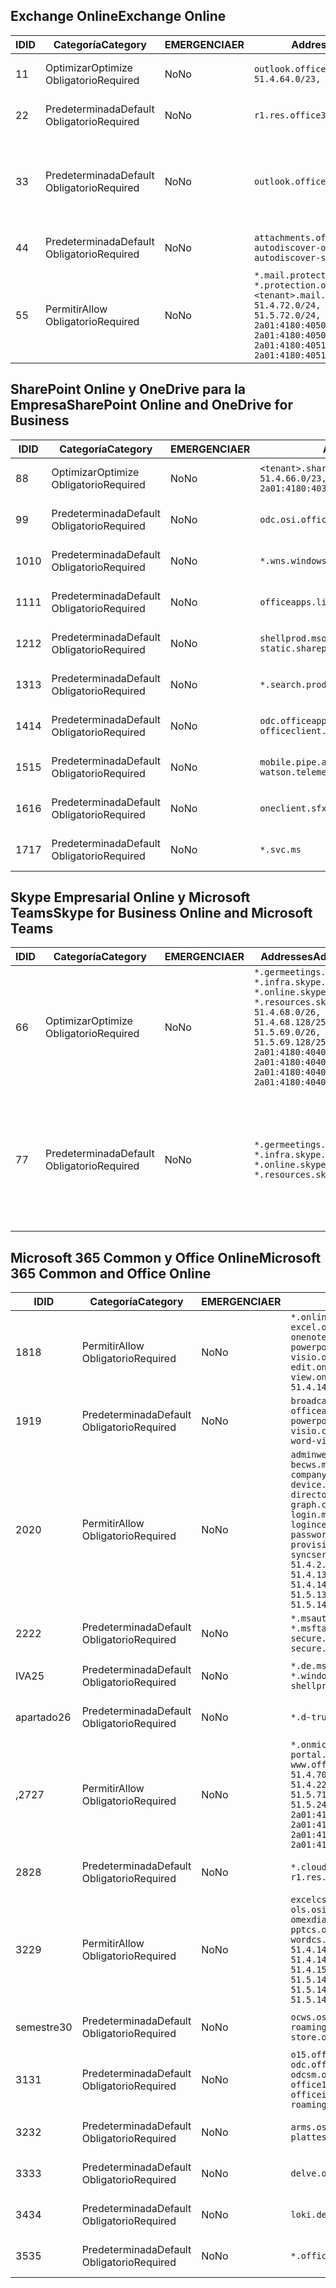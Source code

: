 <!--THIS FILE IS AUTOMATICALLY GENERATED. MANUAL CHANGES WILL BE OVERWRITTEN.-->
<!--Please contact the Office 365 Endpoints team with any questions.-->
<!--Germany endpoints version 2020032700-->
<!--File generated 2020-06-13 17:00:15.5521-->

## <a name="exchange-online"></a><span data-ttu-id="0181b-101">Exchange Online</span><span class="sxs-lookup"><span data-stu-id="0181b-101">Exchange Online</span></span>

<span data-ttu-id="0181b-102">ID</span><span class="sxs-lookup"><span data-stu-id="0181b-102">ID</span></span> | <span data-ttu-id="0181b-103">Categoría</span><span class="sxs-lookup"><span data-stu-id="0181b-103">Category</span></span> | <span data-ttu-id="0181b-104">EMERGENCIA</span><span class="sxs-lookup"><span data-stu-id="0181b-104">ER</span></span> | <span data-ttu-id="0181b-105">Addresses</span><span class="sxs-lookup"><span data-stu-id="0181b-105">Addresses</span></span> | <span data-ttu-id="0181b-106">Puertos</span><span class="sxs-lookup"><span data-stu-id="0181b-106">Ports</span></span>
-- | -------------------- | -- | ------------------------------------------------------------------------------------------------------------------------------------------------------------------------------------------------------------------------------------------------------------ | -------------------------------
<span data-ttu-id="0181b-107">1</span><span class="sxs-lookup"><span data-stu-id="0181b-107">1</span></span> | <span data-ttu-id="0181b-108">Optimizar</span><span class="sxs-lookup"><span data-stu-id="0181b-108">Optimize</span></span><BR><span data-ttu-id="0181b-109">Obligatorio</span><span class="sxs-lookup"><span data-stu-id="0181b-109">Required</span></span> | <span data-ttu-id="0181b-110">No</span><span class="sxs-lookup"><span data-stu-id="0181b-110">No</span></span> | `outlook.office.de`<BR>`51.4.64.0/23, 51.5.64.0/23` | <span data-ttu-id="0181b-111">**TCP:** 443, 80</span><span class="sxs-lookup"><span data-stu-id="0181b-111">**TCP:** 443, 80</span></span>
<span data-ttu-id="0181b-112">2</span><span class="sxs-lookup"><span data-stu-id="0181b-112">2</span></span> | <span data-ttu-id="0181b-113">Predeterminada</span><span class="sxs-lookup"><span data-stu-id="0181b-113">Default</span></span><BR><span data-ttu-id="0181b-114">Obligatorio</span><span class="sxs-lookup"><span data-stu-id="0181b-114">Required</span></span> | <span data-ttu-id="0181b-115">No</span><span class="sxs-lookup"><span data-stu-id="0181b-115">No</span></span> | `r1.res.office365.com` | <span data-ttu-id="0181b-116">**TCP:** 443, 80</span><span class="sxs-lookup"><span data-stu-id="0181b-116">**TCP:** 443, 80</span></span>
<span data-ttu-id="0181b-117">3</span><span class="sxs-lookup"><span data-stu-id="0181b-117">3</span></span> | <span data-ttu-id="0181b-118">Predeterminada</span><span class="sxs-lookup"><span data-stu-id="0181b-118">Default</span></span><BR><span data-ttu-id="0181b-119">Obligatorio</span><span class="sxs-lookup"><span data-stu-id="0181b-119">Required</span></span> | <span data-ttu-id="0181b-120">No</span><span class="sxs-lookup"><span data-stu-id="0181b-120">No</span></span> | `outlook.office.de` | <span data-ttu-id="0181b-121">**TCP:** 143, 25, 587, 993, 995</span><span class="sxs-lookup"><span data-stu-id="0181b-121">**TCP:** 143, 25, 587, 993, 995</span></span>
<span data-ttu-id="0181b-122">4</span><span class="sxs-lookup"><span data-stu-id="0181b-122">4</span></span> | <span data-ttu-id="0181b-123">Predeterminada</span><span class="sxs-lookup"><span data-stu-id="0181b-123">Default</span></span><BR><span data-ttu-id="0181b-124">Obligatorio</span><span class="sxs-lookup"><span data-stu-id="0181b-124">Required</span></span> | <span data-ttu-id="0181b-125">No</span><span class="sxs-lookup"><span data-stu-id="0181b-125">No</span></span> | `attachments.office365-net.de, autodiscover-outlook.office.de, autodiscover-s.outlook.de` | <span data-ttu-id="0181b-126">**TCP:** 443, 80</span><span class="sxs-lookup"><span data-stu-id="0181b-126">**TCP:** 443, 80</span></span>
<span data-ttu-id="0181b-127">5</span><span class="sxs-lookup"><span data-stu-id="0181b-127">5</span></span> | <span data-ttu-id="0181b-128">Permitir</span><span class="sxs-lookup"><span data-stu-id="0181b-128">Allow</span></span><BR><span data-ttu-id="0181b-129">Obligatorio</span><span class="sxs-lookup"><span data-stu-id="0181b-129">Required</span></span> | <span data-ttu-id="0181b-130">No</span><span class="sxs-lookup"><span data-stu-id="0181b-130">No</span></span> | `*.mail.protection.outlook.de, *.protection.outlook.de, <tenant>.mail.protection.outlook.de`<BR>`51.4.72.0/24, 51.4.80.0/27, 51.5.72.0/24, 51.5.80.0/27, 2a01:4180:4050:400::/64, 2a01:4180:4050:800::/64, 2a01:4180:4051:400::/64, 2a01:4180:4051:800::/64` | <span data-ttu-id="0181b-131">**TCP:** 25, 443</span><span class="sxs-lookup"><span data-stu-id="0181b-131">**TCP:** 25, 443</span></span>

## <a name="sharepoint-online-and-onedrive-for-business"></a><span data-ttu-id="0181b-132">SharePoint Online y OneDrive para la Empresa</span><span class="sxs-lookup"><span data-stu-id="0181b-132">SharePoint Online and OneDrive for Business</span></span>

<span data-ttu-id="0181b-133">ID</span><span class="sxs-lookup"><span data-stu-id="0181b-133">ID</span></span> | <span data-ttu-id="0181b-134">Categoría</span><span class="sxs-lookup"><span data-stu-id="0181b-134">Category</span></span> | <span data-ttu-id="0181b-135">EMERGENCIA</span><span class="sxs-lookup"><span data-stu-id="0181b-135">ER</span></span> | <span data-ttu-id="0181b-136">Addresses</span><span class="sxs-lookup"><span data-stu-id="0181b-136">Addresses</span></span> | <span data-ttu-id="0181b-137">Puertos</span><span class="sxs-lookup"><span data-stu-id="0181b-137">Ports</span></span>
-- | -------------------- | -- | ------------------------------------------------------------------------------ | ----------------
<span data-ttu-id="0181b-138">8</span><span class="sxs-lookup"><span data-stu-id="0181b-138">8</span></span> | <span data-ttu-id="0181b-139">Optimizar</span><span class="sxs-lookup"><span data-stu-id="0181b-139">Optimize</span></span><BR><span data-ttu-id="0181b-140">Obligatorio</span><span class="sxs-lookup"><span data-stu-id="0181b-140">Required</span></span> | <span data-ttu-id="0181b-141">No</span><span class="sxs-lookup"><span data-stu-id="0181b-141">No</span></span> | `<tenant>.sharepoint.de`<BR>`51.4.66.0/23, 51.5.66.0/23, 2a01:4180:4030::/44` | <span data-ttu-id="0181b-142">**TCP:** 443, 80</span><span class="sxs-lookup"><span data-stu-id="0181b-142">**TCP:** 443, 80</span></span>
<span data-ttu-id="0181b-143">9</span><span class="sxs-lookup"><span data-stu-id="0181b-143">9</span></span> | <span data-ttu-id="0181b-144">Predeterminada</span><span class="sxs-lookup"><span data-stu-id="0181b-144">Default</span></span><BR><span data-ttu-id="0181b-145">Obligatorio</span><span class="sxs-lookup"><span data-stu-id="0181b-145">Required</span></span> | <span data-ttu-id="0181b-146">No</span><span class="sxs-lookup"><span data-stu-id="0181b-146">No</span></span> | `odc.osi.office.de` | <span data-ttu-id="0181b-147">**TCP:** 443, 80</span><span class="sxs-lookup"><span data-stu-id="0181b-147">**TCP:** 443, 80</span></span>
<span data-ttu-id="0181b-148">10</span><span class="sxs-lookup"><span data-stu-id="0181b-148">10</span></span> | <span data-ttu-id="0181b-149">Predeterminada</span><span class="sxs-lookup"><span data-stu-id="0181b-149">Default</span></span><BR><span data-ttu-id="0181b-150">Obligatorio</span><span class="sxs-lookup"><span data-stu-id="0181b-150">Required</span></span> | <span data-ttu-id="0181b-151">No</span><span class="sxs-lookup"><span data-stu-id="0181b-151">No</span></span> | `*.wns.windows.com` | <span data-ttu-id="0181b-152">**TCP:** 443, 80</span><span class="sxs-lookup"><span data-stu-id="0181b-152">**TCP:** 443, 80</span></span>
<span data-ttu-id="0181b-153">11</span><span class="sxs-lookup"><span data-stu-id="0181b-153">11</span></span> | <span data-ttu-id="0181b-154">Predeterminada</span><span class="sxs-lookup"><span data-stu-id="0181b-154">Default</span></span><BR><span data-ttu-id="0181b-155">Obligatorio</span><span class="sxs-lookup"><span data-stu-id="0181b-155">Required</span></span> | <span data-ttu-id="0181b-156">No</span><span class="sxs-lookup"><span data-stu-id="0181b-156">No</span></span> | `officeapps.live.com` | <span data-ttu-id="0181b-157">**TCP:** 443, 80</span><span class="sxs-lookup"><span data-stu-id="0181b-157">**TCP:** 443, 80</span></span>
<span data-ttu-id="0181b-158">12</span><span class="sxs-lookup"><span data-stu-id="0181b-158">12</span></span> | <span data-ttu-id="0181b-159">Predeterminada</span><span class="sxs-lookup"><span data-stu-id="0181b-159">Default</span></span><BR><span data-ttu-id="0181b-160">Obligatorio</span><span class="sxs-lookup"><span data-stu-id="0181b-160">Required</span></span> | <span data-ttu-id="0181b-161">No</span><span class="sxs-lookup"><span data-stu-id="0181b-161">No</span></span> | `shellprod.msocdn.de, spoprod-a.akamaihd.net, static.sharepointonline.com` | <span data-ttu-id="0181b-162">**TCP:** 443, 80</span><span class="sxs-lookup"><span data-stu-id="0181b-162">**TCP:** 443, 80</span></span>
<span data-ttu-id="0181b-163">13</span><span class="sxs-lookup"><span data-stu-id="0181b-163">13</span></span> | <span data-ttu-id="0181b-164">Predeterminada</span><span class="sxs-lookup"><span data-stu-id="0181b-164">Default</span></span><BR><span data-ttu-id="0181b-165">Obligatorio</span><span class="sxs-lookup"><span data-stu-id="0181b-165">Required</span></span> | <span data-ttu-id="0181b-166">No</span><span class="sxs-lookup"><span data-stu-id="0181b-166">No</span></span> | `*.search.production.de.azuretrafficmanager.de` | <span data-ttu-id="0181b-167">**TCP:** 443</span><span class="sxs-lookup"><span data-stu-id="0181b-167">**TCP:** 443</span></span>
<span data-ttu-id="0181b-168">14</span><span class="sxs-lookup"><span data-stu-id="0181b-168">14</span></span> | <span data-ttu-id="0181b-169">Predeterminada</span><span class="sxs-lookup"><span data-stu-id="0181b-169">Default</span></span><BR><span data-ttu-id="0181b-170">Obligatorio</span><span class="sxs-lookup"><span data-stu-id="0181b-170">Required</span></span> | <span data-ttu-id="0181b-171">No</span><span class="sxs-lookup"><span data-stu-id="0181b-171">No</span></span> | `odc.officeapps.live.com, officeclient.microsoft.com` | <span data-ttu-id="0181b-172">**TCP:** 443, 80</span><span class="sxs-lookup"><span data-stu-id="0181b-172">**TCP:** 443, 80</span></span>
<span data-ttu-id="0181b-173">15</span><span class="sxs-lookup"><span data-stu-id="0181b-173">15</span></span> | <span data-ttu-id="0181b-174">Predeterminada</span><span class="sxs-lookup"><span data-stu-id="0181b-174">Default</span></span><BR><span data-ttu-id="0181b-175">Obligatorio</span><span class="sxs-lookup"><span data-stu-id="0181b-175">Required</span></span> | <span data-ttu-id="0181b-176">No</span><span class="sxs-lookup"><span data-stu-id="0181b-176">No</span></span> | `mobile.pipe.aria.microsoft.com, ssw.live.com, watson.telemetry.microsoft.com` | <span data-ttu-id="0181b-177">**TCP:** 443, 80</span><span class="sxs-lookup"><span data-stu-id="0181b-177">**TCP:** 443, 80</span></span>
<span data-ttu-id="0181b-178">16</span><span class="sxs-lookup"><span data-stu-id="0181b-178">16</span></span> | <span data-ttu-id="0181b-179">Predeterminada</span><span class="sxs-lookup"><span data-stu-id="0181b-179">Default</span></span><BR><span data-ttu-id="0181b-180">Obligatorio</span><span class="sxs-lookup"><span data-stu-id="0181b-180">Required</span></span> | <span data-ttu-id="0181b-181">No</span><span class="sxs-lookup"><span data-stu-id="0181b-181">No</span></span> | `oneclient.sfx.ms` | <span data-ttu-id="0181b-182">**TCP:** 443, 80</span><span class="sxs-lookup"><span data-stu-id="0181b-182">**TCP:** 443, 80</span></span>
<span data-ttu-id="0181b-183">17</span><span class="sxs-lookup"><span data-stu-id="0181b-183">17</span></span> | <span data-ttu-id="0181b-184">Predeterminada</span><span class="sxs-lookup"><span data-stu-id="0181b-184">Default</span></span><BR><span data-ttu-id="0181b-185">Obligatorio</span><span class="sxs-lookup"><span data-stu-id="0181b-185">Required</span></span> | <span data-ttu-id="0181b-186">No</span><span class="sxs-lookup"><span data-stu-id="0181b-186">No</span></span> | `*.svc.ms` | <span data-ttu-id="0181b-187">**TCP:** 443, 80</span><span class="sxs-lookup"><span data-stu-id="0181b-187">**TCP:** 443, 80</span></span>

## <a name="skype-for-business-online-and-microsoft-teams"></a><span data-ttu-id="0181b-188">Skype Empresarial Online y Microsoft Teams</span><span class="sxs-lookup"><span data-stu-id="0181b-188">Skype for Business Online and Microsoft Teams</span></span>

<span data-ttu-id="0181b-189">ID</span><span class="sxs-lookup"><span data-stu-id="0181b-189">ID</span></span> | <span data-ttu-id="0181b-190">Categoría</span><span class="sxs-lookup"><span data-stu-id="0181b-190">Category</span></span> | <span data-ttu-id="0181b-191">EMERGENCIA</span><span class="sxs-lookup"><span data-stu-id="0181b-191">ER</span></span> | <span data-ttu-id="0181b-192">Addresses</span><span class="sxs-lookup"><span data-stu-id="0181b-192">Addresses</span></span> | <span data-ttu-id="0181b-193">Puertos</span><span class="sxs-lookup"><span data-stu-id="0181b-193">Ports</span></span>
-- | -------------------- | -- | ----------------------------------------------------------------------------------------------------------------------------------------------------------------------------------------------------------------------------------------------- | --------------------------------------------------
<span data-ttu-id="0181b-194">6</span><span class="sxs-lookup"><span data-stu-id="0181b-194">6</span></span> | <span data-ttu-id="0181b-195">Optimizar</span><span class="sxs-lookup"><span data-stu-id="0181b-195">Optimize</span></span><BR><span data-ttu-id="0181b-196">Obligatorio</span><span class="sxs-lookup"><span data-stu-id="0181b-196">Required</span></span> | <span data-ttu-id="0181b-197">No</span><span class="sxs-lookup"><span data-stu-id="0181b-197">No</span></span> | `*.germeetings.skype.de, *.infra.skype.de, *.online.skype.de, *.resources.skype.de`<BR>`51.4.68.0/26, 51.4.68.128/25, 51.5.69.0/26, 51.5.69.128/25, 2a01:4180:4040:1::/64, 2a01:4180:4040:2::/64, 2a01:4180:4040:7::/64, 2a01:4180:4040:8::/64` | <span data-ttu-id="0181b-198">**TCP:** 443, 80</span><span class="sxs-lookup"><span data-stu-id="0181b-198">**TCP:** 443, 80</span></span><BR><span data-ttu-id="0181b-199">**UDP:** 3478</span><span class="sxs-lookup"><span data-stu-id="0181b-199">**UDP:** 3478</span></span>
<span data-ttu-id="0181b-200">7</span><span class="sxs-lookup"><span data-stu-id="0181b-200">7</span></span> | <span data-ttu-id="0181b-201">Predeterminada</span><span class="sxs-lookup"><span data-stu-id="0181b-201">Default</span></span><BR><span data-ttu-id="0181b-202">Obligatorio</span><span class="sxs-lookup"><span data-stu-id="0181b-202">Required</span></span> | <span data-ttu-id="0181b-203">No</span><span class="sxs-lookup"><span data-stu-id="0181b-203">No</span></span> | `*.germeetings.skype.de, *.infra.skype.de, *.online.skype.de, *.resources.skype.de` | <span data-ttu-id="0181b-204">**TCP:** 5061, 50000-59999</span><span class="sxs-lookup"><span data-stu-id="0181b-204">**TCP:** 5061, 50000-59999</span></span><BR><span data-ttu-id="0181b-205">**UDP:** 50000-59999</span><span class="sxs-lookup"><span data-stu-id="0181b-205">**UDP:** 50000-59999</span></span>

## <a name="microsoft-365-common-and-office-online"></a><span data-ttu-id="0181b-206">Microsoft 365 Common y Office Online</span><span class="sxs-lookup"><span data-stu-id="0181b-206">Microsoft 365 Common and Office Online</span></span>

<span data-ttu-id="0181b-207">ID</span><span class="sxs-lookup"><span data-stu-id="0181b-207">ID</span></span> | <span data-ttu-id="0181b-208">Categoría</span><span class="sxs-lookup"><span data-stu-id="0181b-208">Category</span></span> | <span data-ttu-id="0181b-209">EMERGENCIA</span><span class="sxs-lookup"><span data-stu-id="0181b-209">ER</span></span> | <span data-ttu-id="0181b-210">Addresses</span><span class="sxs-lookup"><span data-stu-id="0181b-210">Addresses</span></span> | <span data-ttu-id="0181b-211">Puertos</span><span class="sxs-lookup"><span data-stu-id="0181b-211">Ports</span></span>
-- | ------------------- | -- | -------------------------------------------------------------------------------------------------------------------------------------------------------------------------------------------------------------------------------------------------------------------------------------------------------------------------------------------------------------------------------------------------------------------------------------------------------------------------------------------------------------------------------------------------------------------------------------------------------------------------- | ----------------
<span data-ttu-id="0181b-212">18</span><span class="sxs-lookup"><span data-stu-id="0181b-212">18</span></span> | <span data-ttu-id="0181b-213">Permitir</span><span class="sxs-lookup"><span data-stu-id="0181b-213">Allow</span></span><BR><span data-ttu-id="0181b-214">Obligatorio</span><span class="sxs-lookup"><span data-stu-id="0181b-214">Required</span></span> | <span data-ttu-id="0181b-215">No</span><span class="sxs-lookup"><span data-stu-id="0181b-215">No</span></span> | `*.online.office.de, broadcast.online.office.de, excel.online.office.de, onenote.online.office.de, powerpoint.online.office.de, visio.online.office.de, word-edit.online.office.de, word-view.online.office.de`<BR>`51.4.144.200/32, 51.5.149.3/32, 51.18.16.0/23` | <span data-ttu-id="0181b-216">**TCP:** 443</span><span class="sxs-lookup"><span data-stu-id="0181b-216">**TCP:** 443</span></span>
<span data-ttu-id="0181b-217">19</span><span class="sxs-lookup"><span data-stu-id="0181b-217">19</span></span> | <span data-ttu-id="0181b-218">Predeterminada</span><span class="sxs-lookup"><span data-stu-id="0181b-218">Default</span></span><BR><span data-ttu-id="0181b-219">Obligatorio</span><span class="sxs-lookup"><span data-stu-id="0181b-219">Required</span></span> | <span data-ttu-id="0181b-220">No</span><span class="sxs-lookup"><span data-stu-id="0181b-220">No</span></span> | `broadcast.cdn.office.de, excel.cdn.office.de, officeapps.cdn.office.de, onenote.cdn.office.de, powerpoint.cdn.office.de, view.cdn.office.de, visio.cdn.office.de, word-edit.cdn.office.de, word-view.cdn.office.de` | <span data-ttu-id="0181b-221">**TCP:** 443</span><span class="sxs-lookup"><span data-stu-id="0181b-221">**TCP:** 443</span></span>
<span data-ttu-id="0181b-222">20</span><span class="sxs-lookup"><span data-stu-id="0181b-222">20</span></span> | <span data-ttu-id="0181b-223">Permitir</span><span class="sxs-lookup"><span data-stu-id="0181b-223">Allow</span></span><BR><span data-ttu-id="0181b-224">Obligatorio</span><span class="sxs-lookup"><span data-stu-id="0181b-224">Required</span></span> | <span data-ttu-id="0181b-225">No</span><span class="sxs-lookup"><span data-stu-id="0181b-225">No</span></span> | `adminwebservice.microsoftonline.de, becws.microsoftonline.de, companymanager.microsoftonline.de, device.login.microsoftonline.de, directoryprovisioning.cloudapi.de, graph.cloudapi.de, graph.microsoft.de, login.microsoftonline.de, logincert.microsoftonline.de, pas.cloudapi.de, passwordreset.activedirectory.microsoftazure.de, provisioningapi.microsoftonline.de, syncservice.microsoftonline.de`<BR>`51.4.2.10/32, 51.4.71.61/32, 51.4.136.38/31, 51.4.136.40/31, 51.4.136.42/32, 51.4.146.38/32, 51.4.146.206/32, 51.5.16.7/32, 51.5.71.22/32, 51.5.136.32/30, 51.5.136.36/32, 51.5.145.29/32, 51.5.145.122/32` | <span data-ttu-id="0181b-226">**TCP:** 443, 80</span><span class="sxs-lookup"><span data-stu-id="0181b-226">**TCP:** 443, 80</span></span>
<span data-ttu-id="0181b-227">22</span><span class="sxs-lookup"><span data-stu-id="0181b-227">22</span></span> | <span data-ttu-id="0181b-228">Predeterminada</span><span class="sxs-lookup"><span data-stu-id="0181b-228">Default</span></span><BR><span data-ttu-id="0181b-229">Obligatorio</span><span class="sxs-lookup"><span data-stu-id="0181b-229">Required</span></span> | <span data-ttu-id="0181b-230">No</span><span class="sxs-lookup"><span data-stu-id="0181b-230">No</span></span> | `*.msauth.net, *.msauthimages.de, *.msftauth.net, *.msftauthimages.de, secure.aadcdn.microsoftonline-p.com, secure.aadcdn.microsoftonline-p.de` | <span data-ttu-id="0181b-231">**TCP:** 443, 80</span><span class="sxs-lookup"><span data-stu-id="0181b-231">**TCP:** 443, 80</span></span>
<span data-ttu-id="0181b-232">IVA</span><span class="sxs-lookup"><span data-stu-id="0181b-232">25</span></span> | <span data-ttu-id="0181b-233">Predeterminada</span><span class="sxs-lookup"><span data-stu-id="0181b-233">Default</span></span><BR><span data-ttu-id="0181b-234">Obligatorio</span><span class="sxs-lookup"><span data-stu-id="0181b-234">Required</span></span> | <span data-ttu-id="0181b-235">No</span><span class="sxs-lookup"><span data-stu-id="0181b-235">No</span></span> | `*.de.msods.nsatc.net, *.office.de.akadns.net, *.windows.de.nsatc.net, officehome.msocdn.de, shellprod.msocdn.com` | <span data-ttu-id="0181b-236">**TCP:** 443, 80</span><span class="sxs-lookup"><span data-stu-id="0181b-236">**TCP:** 443, 80</span></span>
<span data-ttu-id="0181b-237">apartado</span><span class="sxs-lookup"><span data-stu-id="0181b-237">26</span></span> | <span data-ttu-id="0181b-238">Predeterminada</span><span class="sxs-lookup"><span data-stu-id="0181b-238">Default</span></span><BR><span data-ttu-id="0181b-239">Obligatorio</span><span class="sxs-lookup"><span data-stu-id="0181b-239">Required</span></span> | <span data-ttu-id="0181b-240">No</span><span class="sxs-lookup"><span data-stu-id="0181b-240">No</span></span> | `*.d-trust.net` | <span data-ttu-id="0181b-241">**TCP:** 443, 80</span><span class="sxs-lookup"><span data-stu-id="0181b-241">**TCP:** 443, 80</span></span>
<span data-ttu-id="0181b-242">,27</span><span class="sxs-lookup"><span data-stu-id="0181b-242">27</span></span> | <span data-ttu-id="0181b-243">Permitir</span><span class="sxs-lookup"><span data-stu-id="0181b-243">Allow</span></span><BR><span data-ttu-id="0181b-244">Obligatorio</span><span class="sxs-lookup"><span data-stu-id="0181b-244">Required</span></span> | <span data-ttu-id="0181b-245">No</span><span class="sxs-lookup"><span data-stu-id="0181b-245">No</span></span> | `*.onmicrosoft.de, *.osi.office.de, office.de, portal.office.de, webshell.suite.office.de, www.office.de`<BR>`51.4.70.0/24, 51.4.71.0/24, 51.4.226.115/32, 51.4.227.178/32, 51.4.230.178/32, 51.5.70.0/24, 51.5.71.0/24, 51.5.147.48/32, 51.5.242.163/32, 51.5.245.67/32, 2a01:4180:2001::2/128, 2a01:4180:2001::92/128, 2a01:4180:2001::234/128, 2a01:4180:2001::3b8/128, 2a01:4180:2401::5/128, 2a01:4180:2401::11f/128, 2a01:4180:2401::33b/128, 2a01:4180:2401::55b/128` | <span data-ttu-id="0181b-246">**TCP:** 443, 80</span><span class="sxs-lookup"><span data-stu-id="0181b-246">**TCP:** 443, 80</span></span>
<span data-ttu-id="0181b-247">28</span><span class="sxs-lookup"><span data-stu-id="0181b-247">28</span></span> | <span data-ttu-id="0181b-248">Predeterminada</span><span class="sxs-lookup"><span data-stu-id="0181b-248">Default</span></span><BR><span data-ttu-id="0181b-249">Obligatorio</span><span class="sxs-lookup"><span data-stu-id="0181b-249">Required</span></span> | <span data-ttu-id="0181b-250">No</span><span class="sxs-lookup"><span data-stu-id="0181b-250">No</span></span> | `*.cloudfront.net, prod.msocdn.de, r1.res.office365.com, shellprod.msocdn.de` | <span data-ttu-id="0181b-251">**TCP:** 443, 80</span><span class="sxs-lookup"><span data-stu-id="0181b-251">**TCP:** 443, 80</span></span>
<span data-ttu-id="0181b-252">32</span><span class="sxs-lookup"><span data-stu-id="0181b-252">29</span></span> | <span data-ttu-id="0181b-253">Permitir</span><span class="sxs-lookup"><span data-stu-id="0181b-253">Allow</span></span><BR><span data-ttu-id="0181b-254">Obligatorio</span><span class="sxs-lookup"><span data-stu-id="0181b-254">Required</span></span> | <span data-ttu-id="0181b-255">No</span><span class="sxs-lookup"><span data-stu-id="0181b-255">No</span></span> | `excelcs.osi.office.de, excelps.osi.office.de, ols.osi.office.de, omexdiagnostics.osi.office.de, pptcs.osi.office.de, pptps.osi.office.de, wordcs.osi.office.de, wordps.osi.office.de`<BR>`51.4.144.41/32, 51.4.144.174/32, 51.4.145.38/32, 51.4.147.81/32, 51.4.147.233/32, 51.4.148.12/32, 51.4.150.145/32, 51.5.147.242/32, 51.5.149.100/32, 51.5.149.119/32, 51.5.149.123/32, 51.5.149.180/32, 51.5.149.186/32, 51.18.0.0/21` | <span data-ttu-id="0181b-256">**TCP:** 443, 80</span><span class="sxs-lookup"><span data-stu-id="0181b-256">**TCP:** 443, 80</span></span>
<span data-ttu-id="0181b-257">semestre</span><span class="sxs-lookup"><span data-stu-id="0181b-257">30</span></span> | <span data-ttu-id="0181b-258">Predeterminada</span><span class="sxs-lookup"><span data-stu-id="0181b-258">Default</span></span><BR><span data-ttu-id="0181b-259">Obligatorio</span><span class="sxs-lookup"><span data-stu-id="0181b-259">Required</span></span> | <span data-ttu-id="0181b-260">No</span><span class="sxs-lookup"><span data-stu-id="0181b-260">No</span></span> | `ocws.osi.office.de, odc.osi.office.de, roaming.osi.office.de, sharepoint.de, store.office.de` | <span data-ttu-id="0181b-261">**TCP:** 443, 80</span><span class="sxs-lookup"><span data-stu-id="0181b-261">**TCP:** 443, 80</span></span>
<span data-ttu-id="0181b-262">31</span><span class="sxs-lookup"><span data-stu-id="0181b-262">31</span></span> | <span data-ttu-id="0181b-263">Predeterminada</span><span class="sxs-lookup"><span data-stu-id="0181b-263">Default</span></span><BR><span data-ttu-id="0181b-264">Obligatorio</span><span class="sxs-lookup"><span data-stu-id="0181b-264">Required</span></span> | <span data-ttu-id="0181b-265">No</span><span class="sxs-lookup"><span data-stu-id="0181b-265">No</span></span> | `o15.officeredir.microsoft.com, odc.officeapps.live.com, odcsm.officeapps.live.com, office.microsoft.com, office15client.microsoft.com, officeimg.vo.msecnd.net, roaming.officeapps.live.com` | <span data-ttu-id="0181b-266">**TCP:** 443, 80</span><span class="sxs-lookup"><span data-stu-id="0181b-266">**TCP:** 443, 80</span></span>
<span data-ttu-id="0181b-267">32</span><span class="sxs-lookup"><span data-stu-id="0181b-267">32</span></span> | <span data-ttu-id="0181b-268">Predeterminada</span><span class="sxs-lookup"><span data-stu-id="0181b-268">Default</span></span><BR><span data-ttu-id="0181b-269">Obligatorio</span><span class="sxs-lookup"><span data-stu-id="0181b-269">Required</span></span> | <span data-ttu-id="0181b-270">No</span><span class="sxs-lookup"><span data-stu-id="0181b-270">No</span></span> | `arms.osi.office.de, manage.osi.office.de, plattest.osi.office.de` | <span data-ttu-id="0181b-271">**TCP:** 443, 80</span><span class="sxs-lookup"><span data-stu-id="0181b-271">**TCP:** 443, 80</span></span>
<span data-ttu-id="0181b-272">33</span><span class="sxs-lookup"><span data-stu-id="0181b-272">33</span></span> | <span data-ttu-id="0181b-273">Predeterminada</span><span class="sxs-lookup"><span data-stu-id="0181b-273">Default</span></span><BR><span data-ttu-id="0181b-274">Obligatorio</span><span class="sxs-lookup"><span data-stu-id="0181b-274">Required</span></span> | <span data-ttu-id="0181b-275">No</span><span class="sxs-lookup"><span data-stu-id="0181b-275">No</span></span> | `delve.office.de, res.delve.office.com` | <span data-ttu-id="0181b-276">**TCP:** 443</span><span class="sxs-lookup"><span data-stu-id="0181b-276">**TCP:** 443</span></span>
<span data-ttu-id="0181b-277">34</span><span class="sxs-lookup"><span data-stu-id="0181b-277">34</span></span> | <span data-ttu-id="0181b-278">Predeterminada</span><span class="sxs-lookup"><span data-stu-id="0181b-278">Default</span></span><BR><span data-ttu-id="0181b-279">Obligatorio</span><span class="sxs-lookup"><span data-stu-id="0181b-279">Required</span></span> | <span data-ttu-id="0181b-280">No</span><span class="sxs-lookup"><span data-stu-id="0181b-280">No</span></span> | `loki.delve.office.de, lpcres.delve.office.com` | <span data-ttu-id="0181b-281">**TCP:** 443</span><span class="sxs-lookup"><span data-stu-id="0181b-281">**TCP:** 443</span></span>
<span data-ttu-id="0181b-282">35</span><span class="sxs-lookup"><span data-stu-id="0181b-282">35</span></span> | <span data-ttu-id="0181b-283">Predeterminada</span><span class="sxs-lookup"><span data-stu-id="0181b-283">Default</span></span><BR><span data-ttu-id="0181b-284">Obligatorio</span><span class="sxs-lookup"><span data-stu-id="0181b-284">Required</span></span> | <span data-ttu-id="0181b-285">No</span><span class="sxs-lookup"><span data-stu-id="0181b-285">No</span></span> | `*.office.de` | <span data-ttu-id="0181b-286">**TCP:** 443, 80</span><span class="sxs-lookup"><span data-stu-id="0181b-286">**TCP:** 443, 80</span></span>
